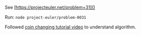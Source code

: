 See [https://projecteuler.net/problem=31]()

Run: `node project-euler/problem-0031`

Followed [coin changing tutorial video](https://youtu.be/tduLvFbqRXE) to understand algorithm. 